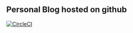 ## Personal Blog hosted on github
[![CircleCI](https://circleci.com/gh/jningtho/jningtho.github.io.svg?style=svg)](https://circleci.com/gh/jningtho/jningtho.github.io)

